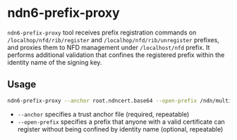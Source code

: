 # ndn6-prefix-proxy

`ndn6-prefix-proxy` tool receives prefix registration commands on `/localhop/nfd/rib/register` and `/localhop/nfd/rib/unregister` prefixes, and proxies them to NFD management under `/localhost/nfd` prefix.
It performs additional validation that confines the registered prefix within the identity name of the signing key.

## Usage

```bash
ndn6-prefix-proxy --anchor root.ndncert.base64 --open-prefix /ndn/multicast
```

* `--anchor` specifies a trust anchor file (required, repeatable)
* `--open-prefix` specifies a prefix that anyone with a valid certificate can register without being confined by identity name (optional, repeatable)
